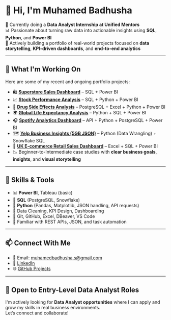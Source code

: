 # 👋 Hi, I'm Muhamed Badhusha

🔧 Currently doing a **Data Analyst Internship at Unified Mentors**  
📊 Passionate about turning raw data into actionable insights using **SQL**, **Python**, and **Power BI**  
📁 Actively building a portfolio of real-world projects focused on **data storytelling**, **KPI-driven dashboards**, and **end-to-end analytics**

---

## 💼 What I'm Working On

Here are some of my recent and ongoing portfolio projects:

- 🛍️ **[Superstore Sales Dashboard](#)** – SQL + Power BI  
- 📈 **[Stock Performance Analysis](#)** – SQL + Python + Power BI  
- 💊 **[Drug Side Effects Analysis](#)** – PostgreSQL + Excel + Python + Power BI  
- 🌍 **[Global Life Expectancy Analysis](#)** – Python + SQL + Power BI  
- 🎧 **[Spotify Analytics Dashboard](#)** – API + Python + PostgreSQL + Power BI  
- 🗺️ **[Yelp Business Insights (5GB JSON)](#)** – Python (Data Wrangling) + Snowflake SQL   
- 🛒 **[UK E-commerce Retail Sales Dashboard](#)** – Excel + SQL + Power BI  
- 📉 Beginner-to-Intermediate case studies with **clear business goals**, **insights**, and **visual storytelling**

---

## 🧰 Skills & Tools

- 📊 **Power BI**, Tableau (basic)  
- 🧪 **SQL** (PostgreSQL, Snowflake)  
- 🐍 **Python** (Pandas, Matplotlib, JSON handling, API requests)  
- 🧹 Data Cleaning, KPI Design, Dashboarding  
- 📂 Git, GitHub, Excel, DBeaver, VS Code  
- 🔗 Familiar with REST APIs, JSON, and task automation

---

## 📫 Connect With Me

- 📧 Email: [muhamedbadhusha.s@gmail.com](mailto:muhamedbadhusha.s@gmail.com)  
- 🔗 [LinkedIn](https://www.linkedin.com/in/muhamedbadhusha-s)  
- 🌐 [GitHub Projects](https://github.com/muhamedbadhusha-s)

---

## 🚀 Open to Entry-Level Data Analyst Roles

I'm actively looking for **Data Analyst opportunities** where I can apply and grow my skills in real business environments.  
Let’s connect and collaborate!



